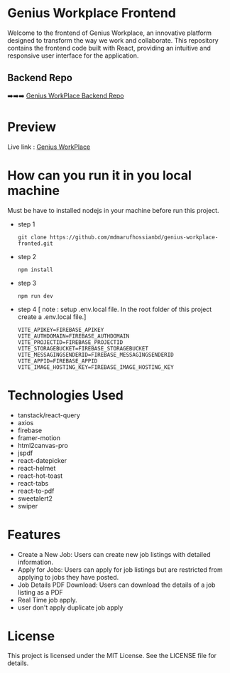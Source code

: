 # Genius Workplace Frontend
Welcome to the frontend of Genius Workplace, an innovative platform designed to transform the way we work and collaborate. This repository contains the frontend code built with React, providing an intuitive and responsive user interface for the application.
## Backend Repo
➡️➡️➡️ [Genius WorkPlace Backend Repo](https://github.com/mdmarufhossianbd/genius-workplace-backend.git)
# Preview 
Live link : [Genius WorkPlace](https://genius-workplace.web.app/)

# How can you run it in you local machine
Must be have to installed nodejs in your machine before run this project.
- step 1
  ```
  git clone https://github.com/mdmarufhossianbd/genius-workplace-fronted.git
  ```
- step 2
  ```
  npm install
  ```
- step 3
  ```
  npm run dev
  ```
- step 4 [ note : setup .env.local file. In the root folder of this project create a .env.local file.]
  ```
  VITE_APIKEY=FIREBASE_APIKEY
  VITE_AUTHDOMAIN=FIREBASE_AUTHDOMAIN
  VITE_PROJECTID=FIREBASE_PROJECTID
  VITE_STORAGEBUCKET=FIREBASE_STORAGEBUCKET
  VITE_MESSAGINGSENDERID=FIREBASE_MESSAGINGSENDERID
  VITE_APPID=FIREBASE_APPID
  VITE_IMAGE_HOSTING_KEY=FIREBASE_IMAGE_HOSTING_KEY
  ```

# Technologies Used
- tanstack/react-query
- axios
- firebase
- framer-motion
- html2canvas-pro
- jspdf
- react-datepicker
- react-helmet
- react-hot-toast
- react-tabs
- react-to-pdf
- sweetalert2
- swiper

# Features
- Create a New Job: Users can create new job listings with detailed information.
- Apply for Jobs: Users can apply for job listings but are restricted from applying to jobs they have posted.
- Job Details PDF Download: Users can download the details of a job listing as a PDF
- Real Time job apply.
- user don't apply duplicate job apply

# License
This project is licensed under the MIT License. See the LICENSE file for details.
